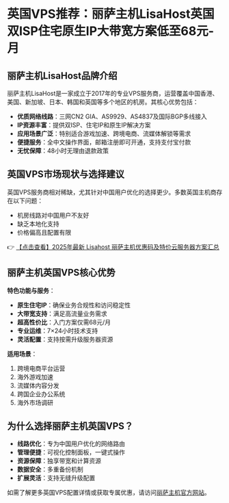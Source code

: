 # 英国VPS推荐：丽萨主机LisaHost英国双ISP住宅原生IP大带宽方案低至68元-月

## 丽萨主机LisaHost品牌介绍

丽萨主机LisaHost是一家成立于2017年的专业VPS服务商，运营覆盖中国香港、美国、新加坡、日本、韩国和英国等多个地区的机房。其核心优势包括：

- **优质网络线路**：三网CN2 GIA、AS9929、AS4837及国际BGP多线接入
- **IP资源丰富**：提供双ISP、住宅IP和原生IP解决方案
- **应用场景广泛**：特别适合游戏加速、跨境电商、流媒体解锁等需求
- **便捷服务**：全中文操作界面，邮箱注册即可开通，支持支付宝付款
- **无忧保障**：48小时无理由退款政策

## 英国VPS市场现状与选择建议

英国VPS服务商相对稀缺，尤其针对中国用户优化的选择更少。多数英国主机商存在以下问题：

- 机房线路对中国用户不友好
- 缺乏本地化支持
- 价格偏高且配置有限

👉 [【点击查看】2025年最新 Lisahost 丽萨主机优惠码及特价云服务器方案汇总](https://bit.ly/lisazhuji)

## 丽萨主机英国VPS核心优势

**特色功能与服务**：

- **原生住宅IP**：确保业务合规性和访问稳定性
- **大带宽支持**：满足高流量业务需求
- **超高性价比**：入门方案仅需68元/月
- **专业运维**：7×24小时技术支持
- **灵活配置**：支持按需升级服务器资源

**适用场景**：

1. 跨境电商平台运营
2. 海外游戏加速
3. 流媒体内容分发
4. 跨国企业办公系统
5. 海外市场调研

## 为什么选择丽萨主机英国VPS？

- **线路优化**：专为中国用户优化的网络路由
- **管理便捷**：可视化控制面板，一键式操作
- **资源保障**：独享带宽和计算资源
- **数据安全**：多重备份机制
- **扩展灵活**：支持无缝升级配置

如需了解更多英国VPS配置详情或获取专属优惠，请访问[丽萨主机官方网站](https://bit.ly/lisazhuji)。